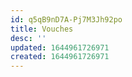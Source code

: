```yaml
---
id: q5qB9nD7A-Pj7M3Jh92po
title: Vouches
desc: ''
updated: 1644961726971
created: 1644961726971
---
```


